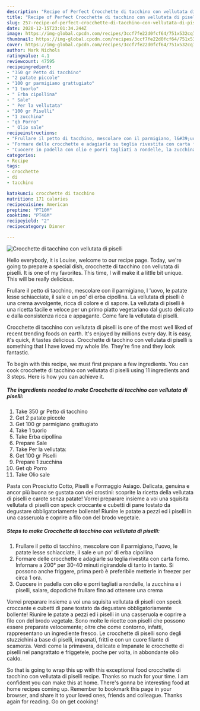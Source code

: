 ```yaml
---
description: "Recipe of Perfect Crocchette di tacchino con vellutata di piselli"
title: "Recipe of Perfect Crocchette di tacchino con vellutata di piselli"
slug: 257-recipe-of-perfect-crocchette-di-tacchino-con-vellutata-di-piselli
date: 2020-12-15T23:01:34.244Z
image: https://img-global.cpcdn.com/recipes/3ccf7fe22d0fcf64/751x532cq70/crocchette-di-tacchino-con-vellutata-di-piselli-recipe-main-photo.jpg
thumbnail: https://img-global.cpcdn.com/recipes/3ccf7fe22d0fcf64/751x532cq70/crocchette-di-tacchino-con-vellutata-di-piselli-recipe-main-photo.jpg
cover: https://img-global.cpcdn.com/recipes/3ccf7fe22d0fcf64/751x532cq70/crocchette-di-tacchino-con-vellutata-di-piselli-recipe-main-photo.jpg
author: Mark Nichols
ratingvalue: 4.1
reviewcount: 47595
recipeingredient:
- "350 gr Petto di tacchino"
- "2 patate piccole"
- "100 gr parmigiano grattugiato"
- "1 tuorlo"
- " Erba cipollina"
- " Sale"
- " Per la vellutata"
- "100 gr Piselli"
- "1 zucchina"
- "qb Porro"
- " Olio sale"
recipeinstructions:
- "Frullare il petto di tacchino, mescolare con il parmigiano, l&#39;uovo, le patate lesse schiacciate, il sale e un po&#39; di erba cipollina"
- "Formare delle crocchette e adagiarle su teglia rivestita con carta forno. Infornare a 200° per 30-40 minuti rigirandole di tanto in tanto. Si possono anche friggere, prima però è preferibile metterle in freezer per circa 1 ora."
- "Cuocere in padella con olio e porri tagliati a rondelle, la zucchina e i piselli, salare, dopodiché frullare fino ad ottenere una crema"
categories:
- Recipe
tags:
- crocchette
- di
- tacchino

katakunci: crocchette di tacchino 
nutrition: 171 calories
recipecuisine: American
preptime: "PT10M"
cooktime: "PT46M"
recipeyield: "2"
recipecategory: Dinner

---
```



![Crocchette di tacchino con vellutata di piselli](https://img-global.cpcdn.com/recipes/3ccf7fe22d0fcf64/751x532cq70/crocchette-di-tacchino-con-vellutata-di-piselli-recipe-main-photo.jpg)

Hello everybody, it is Louise, welcome to our recipe page. Today, we're going to prepare a special dish, crocchette di tacchino con vellutata di piselli. It is one of my favorites. This time, I will make it a little bit unique. This will be really delicious.

Frullare il petto di tacchino, mescolare con il parmigiano, l &#39;uovo, le patate lesse schiacciate, il sale e un po&#39; di erba cipollina. La vellutata di piselli è una crema avvolgente, ricca di colore e di sapore. La vellutata di piselli è una ricetta facile e veloce per un primo piatto vegetariano dal gusto delicato e dalla consistenza ricca e appagante. Come fare la vellutata di piselli.

Crocchette di tacchino con vellutata di piselli is one of the most well liked of recent trending foods on earth. It's enjoyed by millions every day. It is easy, it's quick, it tastes delicious. Crocchette di tacchino con vellutata di piselli is something that I have loved my whole life. They're fine and they look fantastic.


To begin with this recipe, we must first prepare a few ingredients. You can cook crocchette di tacchino con vellutata di piselli using 11 ingredients and 3 steps. Here is how you can achieve it.

<!--inarticleads1-->

##### The ingredients needed to make Crocchette di tacchino con vellutata di piselli:

1. Take 350 gr Petto di tacchino
1. Get 2 patate piccole
1. Get 100 gr parmigiano grattugiato
1. Take 1 tuorlo
1. Take  Erba cipollina
1. Prepare  Sale
1. Take  Per la vellutata:
1. Get 100 gr Piselli
1. Prepare 1 zucchina
1. Get qb Porro
1. Take  Olio sale


Pasta con Prosciutto Cotto, Piselli e Formaggio Asiago. Delicata, genuina e ancor più buona se gustata con dei crostini: scoprite la ricetta della vellutata di piselli e carote senza patate! Vorrei preparare insieme a voi una squisita vellutata di piselli con speck croccante e cubetti di pane tostato da degustare obbligatoriamente bollente! Riunire le patate a pezzi ed i piselli in una casseruola e coprire a filo con del brodo vegetale. 

<!--inarticleads2-->

##### Steps to make Crocchette di tacchino con vellutata di piselli:

1. Frullare il petto di tacchino, mescolare con il parmigiano, l&#39;uovo, le patate lesse schiacciate, il sale e un po&#39; di erba cipollina
1. Formare delle crocchette e adagiarle su teglia rivestita con carta forno. Infornare a 200° per 30-40 minuti rigirandole di tanto in tanto. Si possono anche friggere, prima però è preferibile metterle in freezer per circa 1 ora.
1. Cuocere in padella con olio e porri tagliati a rondelle, la zucchina e i piselli, salare, dopodiché frullare fino ad ottenere una crema


Vorrei preparare insieme a voi una squisita vellutata di piselli con speck croccante e cubetti di pane tostato da degustare obbligatoriamente bollente! Riunire le patate a pezzi ed i piselli in una casseruola e coprire a filo con del brodo vegetale. Sono molte le ricette con piselli che possono essere preparate velocemente; oltre che come contorno, infatti, rappresentano un ingrediente fresco. Le crocchette di piselli sono degli stuzzichini a base di piselli, impanati, fritti e con un cuore filante di scamorza. Verdi come la primavera, delicate e Impanate le crocchette di piselli nel pangrattato e friggetele, poche per volta, in abbondante olio caldo. 

So that is going to wrap this up with this exceptional food crocchette di tacchino con vellutata di piselli recipe. Thanks so much for your time. I am confident you can make this at home. There's gonna be interesting food at home recipes coming up. Remember to bookmark this page in your browser, and share it to your loved ones, friends and colleague. Thanks again for reading. Go on get cooking!
